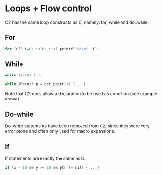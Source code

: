 # Loops + Flow control

C2 has the same loop constructs as C, namely: for, while and do..while.

## For

```c
for (u32 i=0; i<10; i++) printf("%d\n", i);
```

## While

```c
while (i<10) i++;

while (Point* p = get_point()) { .. }
```

Note that C2 does allow a declaration to be used as condition (see example above)


## Do-while

Do-while statements have been removed from C2, since they were very error prone
and often only used for macro expansions.


## If

If statements are exactly the same as C.

```c
if (x < 10 && y >= 10 && ptr != nil) { .. }
```

